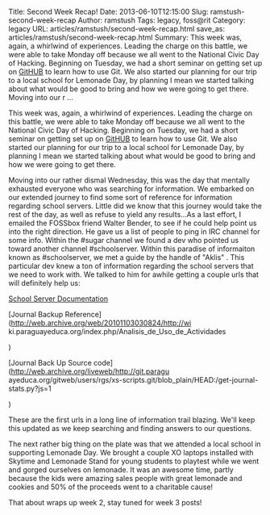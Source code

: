 Title: Second Week Recap!
Date: 2013-06-10T12:15:00
Slug: ramstush-second-week-recap
Author: ramstush
Tags: legacy, foss@rit
Category: legacy
URL: articles/ramstush/second-week-recap.html
save_as: articles/ramstush/second-week-recap.html
Summary: This week was, again, a whirlwind of experiences. Leading the charge on this battle, we were able to take Monday off because we all went to the National Civic Day of Hacking. Beginning on Tuesday, we had a short seminar on getting set up on [GitHUB](https://github.com/) to learn how to use Git. We also started our planning for our trip to a local school for Lemonade Day, by planning I mean we started talking about what would be good to bring and how we were going to get there.  Moving into our r ... 

This week was, again, a whirlwind of experiences. Leading the charge on this
battle, we were able to take Monday off because we all went to the National
Civic Day of Hacking. Beginning on Tuesday, we had a short seminar on getting
set up on [GitHUB](https://github.com/) to learn how to use Git. We also
started our planning for our trip to a local school for Lemonade Day, by
planning I mean we started talking about what would be good to bring and how
we were going to get there.

Moving into our rather dismal Wednesday, this was the day that mentally
exhausted everyone who was searching for information. We embarked on our
extended journey to find some sort of reference for information regarding
school servers. Little did we know that this journey would take the rest of
the day, as well as refuse to yield any results...As a last effort, I emailed
the FOSSbox friend Walter Bender, to see if he could help point us into the
right direction. He gave us a list of people to ping in IRC channel for some
info. Within the #sugar channel we found a dev who pointed us toward another
channel #schoolserver. Within this paradise of informaiton known as
#schoolserver, we met a guide by the handle of "Aklis" . This particular dev
knew a ton of information regarding the school servers that we need to work
with. We talked to him for awhile getting a couple urls that will definitely
help us:

[ School Server
Documentation](http://wiki.laptop.org/go/User:Holt/XS_Community_Edition/0.3)

[Journal Backup Reference](http://web.archive.org/web/20101103030824/http://wi
ki.paraguayeduca.org/index.php/Analisis_de_Uso_de_Actividades<br />

)

[Journal Back Up Source code](http://web.archive.org/liveweb/http://git.paragu
ayeduca.org/gitweb/users/rgs/xs-scripts.git/blob_plain/HEAD:/get-journal-
stats.py?js=1<br />

)

These are the first urls in a long line of information trail blazing. We'll
keep this updated as we keep searching and finding answers to our questions.

The next rather big thing on the plate was that we attended a local school in
supporting Lemonade Day. We brought a couple XO laptops installed with Skytime
and Lemonade Stand for young students to playtest while we went and gorged
ourselves on lemonade. It was an awesome time, partly because the kids were
amazing sales people with great lemonade and cookies and 50% of the proceeds
went to a charitable cause!

That about wraps up week 2, stay tuned for week 3 posts!

